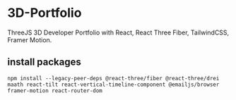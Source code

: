 # 3D-Portfolio

ThreeJS 3D Developer Portfolio with React, React Three Fiber, TailwindCSS, Framer Motion.

## install packages

`npm install --legacy-peer-deps @react-three/fiber @react-three/drei maath react-tilt react-vertical-timeline-component @emailjs/browser framer-motion react-router-dom`
